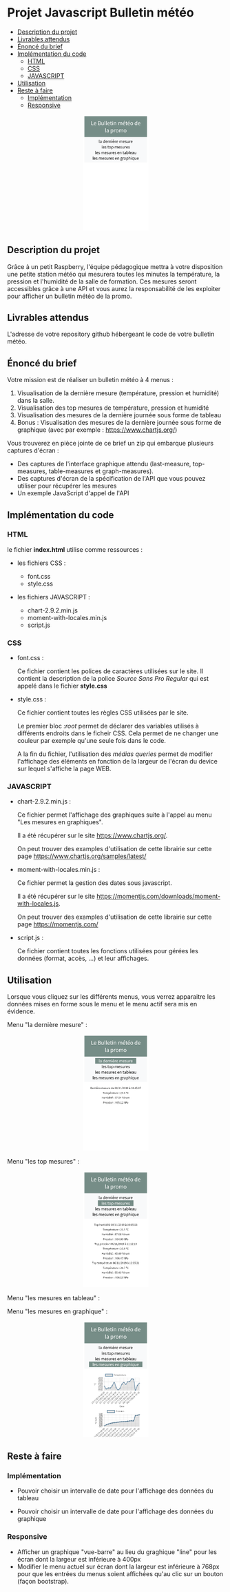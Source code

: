# Projet Javascript Bulletin météo

- [Description du projet](#Description-du-projet)
- [Livrables attendus](#Livrables-attendus)
- [Énoncé du brief](#Énoncé-du-brief)
- [Implémentation du code](#Implémentation-du-code)
  - [HTML](#html)
  - [CSS](#css)
  - [JAVASCRIPT](#javascript)
- [Utilisation](#Utilisation)
- [Reste à faire](#Reste-à-faire)
  - [Implémentation](#implémentation)
  - [Responsive](#responsive)

<p align="center">
    <img width="30%" src="resources\screenshots\menu-none.png">
</p>

## Description du projet

Grâce à un petit Raspberry, l'équipe pédagogique mettra à votre disposition une petite station météo qui mesurera toutes les minutes la température, la pression et l'humidité de la salle de formation. Ces mesures seront accessibles grâce à une API et vous aurez la responsabilité de les exploiter pour afficher un bulletin météo de la promo.

## Livrables attendus

L'adresse de votre repository github hébergeant le code de votre bulletin météo.

## Énoncé du brief

Votre mission est de réaliser un bulletin météo à 4 menus :

1. Visualisation de la dernière mesure (température, pression et humidité) dans la salle.
1. Visualisation des top mesures de température, pression et humidité
1. Visualisation des mesures de la dernière journée sous forme de tableau
1. Bonus : Visualisation des mesures de la dernière journée sous forme de graphique (avec par exemple : <https://www.chartjs.org/>)

Vous trouverez en pièce jointe de ce brief un zip qui embarque plusieurs captures d'écran :

- Des captures de l'interface graphique attendu (last-measure, top-measures, table-measures et graph-measures).
- Des captures d'écran de la spécification de l'API que vous pouvez utiliser pour récupérer les mesures
- Un exemple JavaScript d'appel de l'API

## Implémentation du code

### HTML

le fichier **index.html** utilise comme ressources :

- les fichiers CSS :

  - font.css
  - style.css

- les fichiers JAVASCRIPT :

  - chart-2.9.2.min.js
  - moment-with-locales.min.js
  - script.js

### CSS

- font.css :

  Ce fichier contient les polices de caractères utilisées sur le site. Il contient la description de la police *Source Sans Pro Regular* qui est appelé dans le fichier **style.css**
  
- style.css :

  Ce fichier contient toutes les règles CSS utilisées par le site.

  Le premier bloc *:root* permet de déclarer des variables utilisés à différents endroits dans le ficheir CSS. Cela permet de ne changer une couleur par exemple qu'une seule fois dans le code.

  A la fin du fichier, l'utilisation des *médias queries* permet de modifier l'affichage des éléments en fonction de la largeur de l'écran du device sur lequel s'affiche la page WEB.

### JAVASCRIPT

- chart-2.9.2.min.js :

  Ce fichier permet l'affichage des graphiques suite à l'appel au menu "Les mesures en graphiques".
  
  Il a été récupérer sur le site <https://www.chartjs.org/>.
  
  On peut trouver des examples d'utilisation de cette librairie sur cette page <https://www.chartjs.org/samples/latest/>

- moment-with-locales.min.js :

  Ce fichier permet la gestion des dates sous javascript.

  Il a été récupérer sur le site <https://momentjs.com/downloads/moment-with-locales.js>.
  
  On peut trouver des examples d'utilisation de cette librairie sur cette page <https://momentjs.com/>

- script.js :

  Ce fichier contient toutes les fonctions utilisées pour gérées les données (format, accès, ...) et leur affichages.

## Utilisation

Lorsque vous cliquez sur les différents menus, vous verrez apparaitre les données mises en forme sous le menu et le menu actif sera mis en évidence.

Menu "la dernière mesure" :
<p align="center">
    <img width="30%" src="resources\screenshots\menu-lastMeasures.png">
</p>

Menu "les top mesures" :
<p align="center">
    <img width="30%" src="resources\screenshots\menu-topMeasures.png">
</p>

Menu "les mesures en tableau" :

Menu "les mesures en graphique" :

<p align="center">
    <img width="30%" src="resources\screenshots\menu-graphMeasures.png">
</p>

## Reste à faire

### Implémentation

- Pouvoir choisir un intervalle de date pour l'affichage des données du tableau

- Pouvoir choisir un intervalle de date pour l'affichage des données du graphique

### Responsive

- Afficher un graphique "vue-barre" au lieu du graghique "line" pour les écran dont la largeur est inférieure à 400px
- Modifier le menu actuel sur écran dont la largeur est inférieure à 768px pour que les entrées du menus soient affichées qu'au clic sur un bouton (façon bootstrap).

